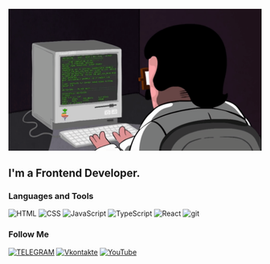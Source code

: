 ![Header](https://github.com/megatron220/megatron220/blob/main/assets/gif.gif)

## I'm a Frontend Developer.

### Languages and Tools
![HTML]( https://img.shields.io/badge/-HTML-000000?style=for-the-badge&logo=html5&logoColor=)
![CSS]( https://img.shields.io/badge/-CSS-000000?style=for-the-badge&logo=CSS&logoColor=42AAFF)
![JavaScript]( https://img.shields.io/badge/-JavaScript-000000?style=for-the-badge&logo=javascript&logoColor=ffff00)
![TypeScript]( https://img.shields.io/badge/-TypeScript-000000?style=for-the-badge&logo=typescript&logoColor=#0000FF)
![React]( https://img.shields.io/badge/-React-000000?style=for-the-badge&logo=react&logoColor=#0095B6)
![git]( https://img.shields.io/badge/-git-000000?style=for-the-badge&logo=git&logoColor=ffa500)

### Follow Me
[![TELEGRAM]( https://img.shields.io/badge/-TELEGRAM-000000?style=for-the-badge&logo=telegram&logoColor=)](https://t.me/megatron220)
[![Vkontakte]( https://img.shields.io/badge/-Vkontakte-000000?style=for-the-badge&logo=VK&logoColor=42AAFF)](https://vk.com/megatron220)
[![YouTube]( https://img.shields.io/badge/-youtube-000000?style=for-the-badge&logo=youtube&logoColor=ff0000)](https://www.youtube.com/@DJIGA666)

